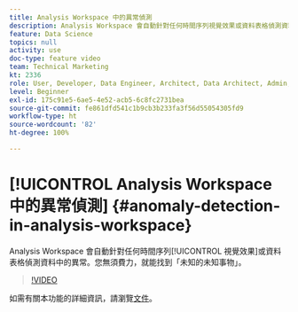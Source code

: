 ```yaml
---
title: Analysis Workspace 中的異常偵測
description: Analysis Workspace 會自動針對任何時間序列視覺效果或資料表格偵測資料中的異常。您無須費力，就能找到「未知的未知事物」。
feature: Data Science
topics: null
activity: use
doc-type: feature video
team: Technical Marketing
kt: 2336
role: User, Developer, Data Engineer, Architect, Data Architect, Admin, Leader
level: Beginner
exl-id: 175c91e5-6ae5-4e52-acb5-6c8fc2731bea
source-git-commit: fe861dfd541c1b9cb3b233fa3f56d55054305fd9
workflow-type: ht
source-wordcount: '82'
ht-degree: 100%

---
```


# [!UICONTROL Analysis Workspace 中的異常偵測] {#anomaly-detection-in-analysis-workspace}

Analysis Workspace 會自動針對任何時間序列[!UICONTROL 視覺效果]或資料表格偵測資料中的異常。您無須費力，就能找到「未知的未知事物」。

>[!VIDEO](https://video.tv.adobe.com/v/25444/?quality=12)

如需有關本功能的詳細資訊，請瀏覽[文件](https://experienceleague.adobe.com/docs/analytics/analyze/analysis-workspace/virtual-analyst/anomaly-detection/anomaly-detection.html?lang=zh-Hant)。
